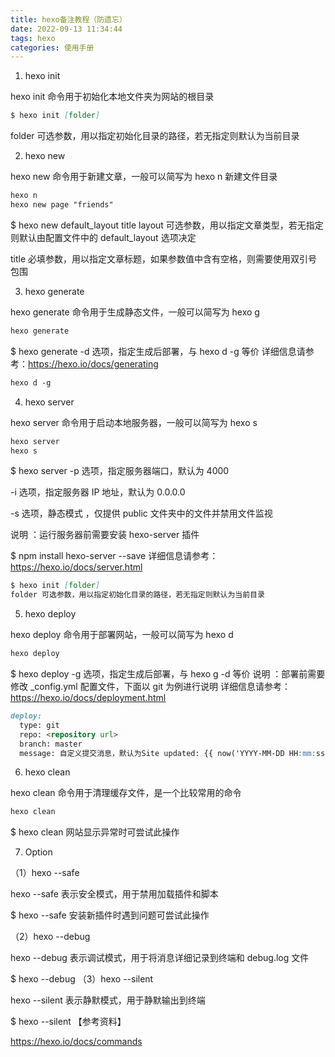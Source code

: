 ```yaml
---
title: hexo备注教程（防遗忘）
date: 2022-09-13 11:34:44
tags: hexo
categories: 使用手册
---
```


  1. hexo init

  hexo init 命令用于初始化本地文件夹为网站的根目录

  ```markdown
  $ hexo init [folder]
  ```

  folder 可选参数，用以指定初始化目录的路径，若无指定则默认为当前目录

  2. hexo new 

  hexo new 命令用于新建文章，一般可以简写为 hexo n
  新建文件目录

  ```markdown
  hexo n
  hexo new page "friends"
  ```

  $ hexo new default_layout title
  layout 可选参数，用以指定文章类型，若无指定则默认由配置文件中的 default_layout 选项决定

  title 必填参数，用以指定文章标题，如果参数值中含有空格，则需要使用双引号包围

  3. hexo generate

  hexo generate 命令用于生成静态文件，一般可以简写为 hexo g

  ```markdown
  hexo generate
  ```

  $ hexo generate
  -d 选项，指定生成后部署，与 hexo d -g 等价
  详细信息请参考：https://hexo.io/docs/generating

  ```markdown
  hexo d -g 
  ```

  4. hexo server

  hexo server 命令用于启动本地服务器，一般可以简写为 hexo s

  ```markdown
  hexo server
  hexo s
  ```

  $ hexo server
  -p 选项，指定服务器端口，默认为 4000

  -i 选项，指定服务器 IP 地址，默认为 0.0.0.0

  -s 选项，静态模式 ，仅提供 public 文件夹中的文件并禁用文件监视

  说明 ：运行服务器前需要安装 hexo-server 插件

  

  $ npm install hexo-server --save
  详细信息请参考：https://hexo.io/docs/server.html

  ```markdown
  $ hexo init [folder]
  folder 可选参数，用以指定初始化目录的路径，若无指定则默认为当前目录
  ```

  5. hexo deploy

  hexo deploy 命令用于部署网站，一般可以简写为 hexo d

  ```markdown
  hexo deploy
  ```

  $ hexo deploy
  -g 选项，指定生成后部署，与 hexo g -d 等价
  说明 ：部署前需要修改 _config.yml 配置文件，下面以 git 为例进行说明
  详细信息请参考：https://hexo.io/docs/deployment.html

  ```markdown
  deploy:
  	type: git
  	repo: <repository url>
  	branch:	master
  	message: 自定义提交消息，默认为Site updated: {{ now('YYYY-MM-DD HH:mm:ss') }}
  ```

  6. hexo clean

  hexo clean 命令用于清理缓存文件，是一个比较常用的命令

  ```markdown
  hexo clean
  ```

  $ hexo clean
  网站显示异常时可尝试此操作

  

  7. Option

  （1）hexo --safe

  hexo --safe 表示安全模式，用于禁用加载插件和脚本

  $ hexo --safe
  安装新插件时遇到问题可尝试此操作

  （2）hexo --debug

  hexo --debug 表示调试模式，用于将消息详细记录到终端和 debug.log 文件

  $ hexo --debug
  （3）hexo --silent

  hexo --silent 表示静默模式，用于静默输出到终端

  $ hexo --silent
  【参考资料】



  https://hexo.io/docs/commands